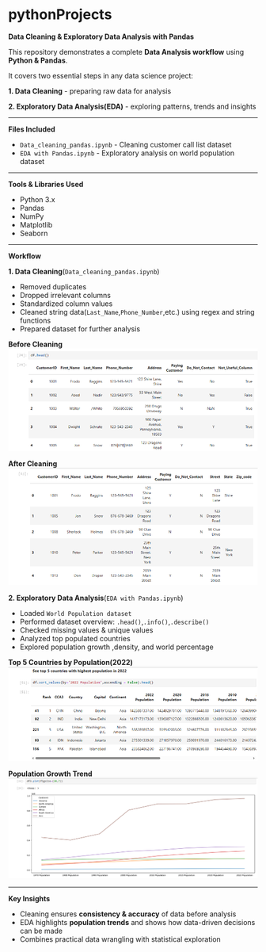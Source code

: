 # pythonProjects
**Data Cleaning & Exploratory Data Analysis with Pandas**

This repository demonstrates a complete **Data Analysis workflow** using **Python & Pandas**.

It covers two essential steps in any data science project:

**1. Data Cleaning** - preparing raw data for analysis

**2. Exploratory Data Analysis(EDA)** - exploring patterns, trends and insights

---

**Files Included**

- `Data_cleaning_pandas.ipynb` - Cleaning customer call list dataset
- `EDA with Pandas.ipynb` - Exploratory analysis on world population dataset

---

**Tools & Libraries Used**

- Python 3.x
- Pandas 
- NumPy
- Matplotlib
- Seaborn

---

**Workflow** 

**1. Data Cleaning**(`Data_cleaning_pandas.ipynb`)

- Removed duplicates
- Dropped irrelevant columns
- Standardized column values
- Cleaned string data(`Last_Name`,`Phone_Number`,etc.) using regex and string functions
- Prepared dataset for further analysis

**Before Cleaning**
![Raw Data](data_cleaning_pandas/images/raw_data.PNG)

**After Cleaning**
![Cleaned Data](data_cleaning_pandas/images/cleaned_data.PNG)

**2. Exploratory Data Analysis**(`EDA with Pandas.ipynb`)

- Loaded `World Population dataset`
- Performed dataset overview: `.head()`,`.info()`,`.describe()`
- Checked missing values & unique values
- Analyzed top populated countries
- Explored population growth ,density, and world percentage

**Top 5 Countries by Population(2022)**
![Top 5 Population](EDA_with_python/images/Top5_Population.PNG)

**Population Growth Trend**
![Population Trend](EDA_with_python/images/Population_growth_trend.PNG)

---

**Key Insights**

- Cleaning ensures **consistency & accuracy** of data before analysis 
- EDA highlights **population trends** and shows how data-driven decisions can be made
- Combines practical data wrangling with statistical exploration
